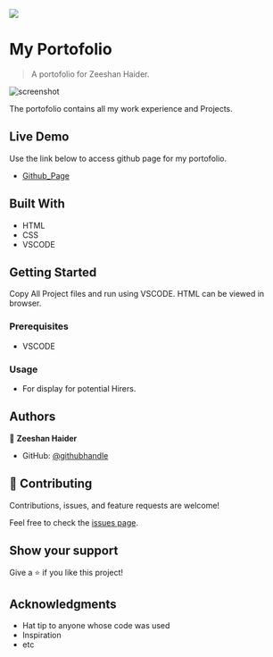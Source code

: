 ![](https://img.shields.io/badge/Microverse-blueviolet)

# My Portofolio


> A portofolio for Zeeshan Haider.

![screenshot](https://user-images.githubusercontent.com/90556221/144428476-5b00c84a-b5e9-498c-b3c2-8052414a8ccb.png)

The portofolio contains all my work experience and Projects.


## Live Demo
Use the link below to access github page for my portofolio.

- [Github_Page](https://zhadier.github.io/My-Portofolio/)


## Built With

- HTML
- CSS
- VSCODE


## Getting Started

Copy All Project files and run using VSCODE. HTML can be viewed in browser.


### Prerequisites
- VSCODE


### Usage
- For display for potential Hirers.


## Authors

👤 **Zeeshan Haider**

- GitHub: [@githubhandle](https://github.com/zhadier)


## 🤝 Contributing

Contributions, issues, and feature requests are welcome!

Feel free to check the [issues page](../../issues/).


## Show your support

Give a ⭐️ if you like this project!


## Acknowledgments

- Hat tip to anyone whose code was used
- Inspiration
- etc
